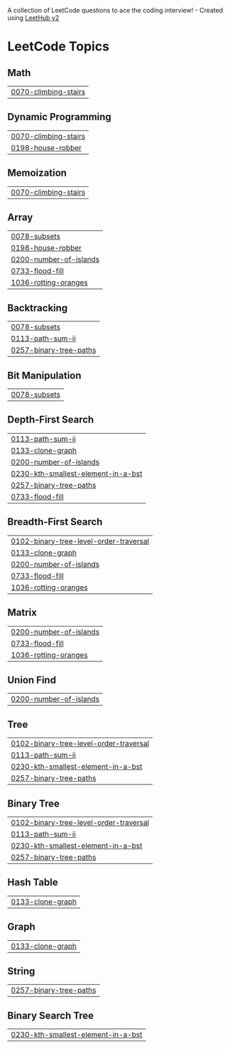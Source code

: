 A collection of LeetCode questions to ace the coding interview! - Created using [LeetHub v2](https://github.com/arunbhardwaj/LeetHub-2.0)
<!---LeetCode Topics Start-->
# LeetCode Topics
## Math
|  |
| ------- |
| [0070-climbing-stairs](https://github.com/Gobi-Chai/leetcode-solution/tree/master/0070-climbing-stairs) |
## Dynamic Programming
|  |
| ------- |
| [0070-climbing-stairs](https://github.com/Gobi-Chai/leetcode-solution/tree/master/0070-climbing-stairs) |
| [0198-house-robber](https://github.com/Gobi-Chai/leetcode-solution/tree/master/0198-house-robber) |
## Memoization
|  |
| ------- |
| [0070-climbing-stairs](https://github.com/Gobi-Chai/leetcode-solution/tree/master/0070-climbing-stairs) |
## Array
|  |
| ------- |
| [0078-subsets](https://github.com/Gobi-Chai/leetcode-solution/tree/master/0078-subsets) |
| [0198-house-robber](https://github.com/Gobi-Chai/leetcode-solution/tree/master/0198-house-robber) |
| [0200-number-of-islands](https://github.com/Gobi-Chai/leetcode-solution/tree/master/0200-number-of-islands) |
| [0733-flood-fill](https://github.com/Gobi-Chai/leetcode-solution/tree/master/0733-flood-fill) |
| [1036-rotting-oranges](https://github.com/Gobi-Chai/leetcode-solution/tree/master/1036-rotting-oranges) |
## Backtracking
|  |
| ------- |
| [0078-subsets](https://github.com/Gobi-Chai/leetcode-solution/tree/master/0078-subsets) |
| [0113-path-sum-ii](https://github.com/Gobi-Chai/leetcode-solution/tree/master/0113-path-sum-ii) |
| [0257-binary-tree-paths](https://github.com/Gobi-Chai/leetcode-solution/tree/master/0257-binary-tree-paths) |
## Bit Manipulation
|  |
| ------- |
| [0078-subsets](https://github.com/Gobi-Chai/leetcode-solution/tree/master/0078-subsets) |
## Depth-First Search
|  |
| ------- |
| [0113-path-sum-ii](https://github.com/Gobi-Chai/leetcode-solution/tree/master/0113-path-sum-ii) |
| [0133-clone-graph](https://github.com/Gobi-Chai/leetcode-solution/tree/master/0133-clone-graph) |
| [0200-number-of-islands](https://github.com/Gobi-Chai/leetcode-solution/tree/master/0200-number-of-islands) |
| [0230-kth-smallest-element-in-a-bst](https://github.com/Gobi-Chai/leetcode-solution/tree/master/0230-kth-smallest-element-in-a-bst) |
| [0257-binary-tree-paths](https://github.com/Gobi-Chai/leetcode-solution/tree/master/0257-binary-tree-paths) |
| [0733-flood-fill](https://github.com/Gobi-Chai/leetcode-solution/tree/master/0733-flood-fill) |
## Breadth-First Search
|  |
| ------- |
| [0102-binary-tree-level-order-traversal](https://github.com/Gobi-Chai/leetcode-solution/tree/master/0102-binary-tree-level-order-traversal) |
| [0133-clone-graph](https://github.com/Gobi-Chai/leetcode-solution/tree/master/0133-clone-graph) |
| [0200-number-of-islands](https://github.com/Gobi-Chai/leetcode-solution/tree/master/0200-number-of-islands) |
| [0733-flood-fill](https://github.com/Gobi-Chai/leetcode-solution/tree/master/0733-flood-fill) |
| [1036-rotting-oranges](https://github.com/Gobi-Chai/leetcode-solution/tree/master/1036-rotting-oranges) |
## Matrix
|  |
| ------- |
| [0200-number-of-islands](https://github.com/Gobi-Chai/leetcode-solution/tree/master/0200-number-of-islands) |
| [0733-flood-fill](https://github.com/Gobi-Chai/leetcode-solution/tree/master/0733-flood-fill) |
| [1036-rotting-oranges](https://github.com/Gobi-Chai/leetcode-solution/tree/master/1036-rotting-oranges) |
## Union Find
|  |
| ------- |
| [0200-number-of-islands](https://github.com/Gobi-Chai/leetcode-solution/tree/master/0200-number-of-islands) |
## Tree
|  |
| ------- |
| [0102-binary-tree-level-order-traversal](https://github.com/Gobi-Chai/leetcode-solution/tree/master/0102-binary-tree-level-order-traversal) |
| [0113-path-sum-ii](https://github.com/Gobi-Chai/leetcode-solution/tree/master/0113-path-sum-ii) |
| [0230-kth-smallest-element-in-a-bst](https://github.com/Gobi-Chai/leetcode-solution/tree/master/0230-kth-smallest-element-in-a-bst) |
| [0257-binary-tree-paths](https://github.com/Gobi-Chai/leetcode-solution/tree/master/0257-binary-tree-paths) |
## Binary Tree
|  |
| ------- |
| [0102-binary-tree-level-order-traversal](https://github.com/Gobi-Chai/leetcode-solution/tree/master/0102-binary-tree-level-order-traversal) |
| [0113-path-sum-ii](https://github.com/Gobi-Chai/leetcode-solution/tree/master/0113-path-sum-ii) |
| [0230-kth-smallest-element-in-a-bst](https://github.com/Gobi-Chai/leetcode-solution/tree/master/0230-kth-smallest-element-in-a-bst) |
| [0257-binary-tree-paths](https://github.com/Gobi-Chai/leetcode-solution/tree/master/0257-binary-tree-paths) |
## Hash Table
|  |
| ------- |
| [0133-clone-graph](https://github.com/Gobi-Chai/leetcode-solution/tree/master/0133-clone-graph) |
## Graph
|  |
| ------- |
| [0133-clone-graph](https://github.com/Gobi-Chai/leetcode-solution/tree/master/0133-clone-graph) |
## String
|  |
| ------- |
| [0257-binary-tree-paths](https://github.com/Gobi-Chai/leetcode-solution/tree/master/0257-binary-tree-paths) |
## Binary Search Tree
|  |
| ------- |
| [0230-kth-smallest-element-in-a-bst](https://github.com/Gobi-Chai/leetcode-solution/tree/master/0230-kth-smallest-element-in-a-bst) |
<!---LeetCode Topics End-->
